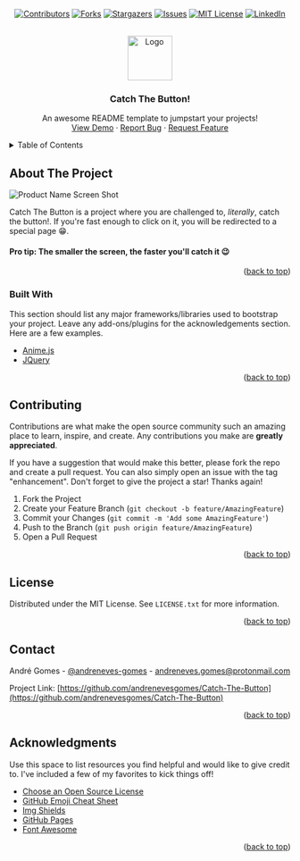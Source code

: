 <div id="top" align="center">

<!-- PROJECT SHIELDS -->
<!--
*** I'm using markdown "reference style" links for readability.
*** Reference links are enclosed in brackets [ ] instead of parentheses ( ).
*** See the bottom of this document for the declaration of the reference variables
*** for contributors-url, forks-url, etc. This is an optional, concise syntax you may use.
*** https://www.markdownguide.org/basic-syntax/#reference-style-links
-->
[![Contributors][contributors-shield]][contributors-url]
[![Forks][forks-shield]][forks-url]
[![Stargazers][stars-shield]][stars-url]
[![Issues][issues-shield]][issues-url]
[![MIT License][license-shield]][license-url]
[![LinkedIn][linkedin-shield]][linkedin-url]
</div>


<!-- PROJECT LOGO -->
<br />
<div align="center">
  <a href="https://github.com/othneildrew/Best-README-Template">
    <img src="Assets/favicon.ico" alt="Logo" width="80" height="80">
  </a>

  <h3 align="center">Catch The Button!</h3>

  <p align="center">
    An awesome README template to jumpstart your projects!
    <br />
    <a href="https://github.com/andrenevesgomes/Catch-The-Button">View Demo</a>
    ·
    <a href="https://github.com/andrenevesgomes/Catch-The-Button/issues">Report Bug</a>
    ·
    <a href="https://github.com/andrenevesgomes/Catch-The-Button/issues">Request Feature</a>
  </p>
</div>



<!-- TABLE OF CONTENTS -->
<details>
  <summary>Table of Contents</summary>
  <ol>
    <li>
      <a href="#about-the-project">About The Project</a>
      <ul>
        <li><a href="#built-with">Built With</a></li>
      </ul>
    </li>
    <li><a href="#contributing">Contributing</a></li>
    <li><a href="#license">License</a></li>
    <li><a href="#contact">Contact</a></li>
    <li><a href="#acknowledgments">Acknowledgments</a></li>
  </ol>
</details>



<!-- ABOUT THE PROJECT -->
## About The Project

![Product Name Screen Shot](https://user-images.githubusercontent.com/48434290/143426077-6ba98eb7-3103-4fbb-a8ee-b378e0f919f1.png)

Catch The Button is a project where you are challenged to, _literally_, catch the button!. 
If you're fast enough to click on it, you will be redirected to a special page 😁.

#### **Pro tip:** The smaller the screen, the faster you'll catch it 😉

<p align="right">(<a href="#top">back to top</a>)</p>



### Built With

This section should list any major frameworks/libraries used to bootstrap your project. Leave any add-ons/plugins for the acknowledgements section. Here are a few examples.

* [Anime.js](https://animejs.com/)
* [JQuery](https://jquery.com)

<p align="right">(<a href="#top">back to top</a>)</p>


<!-- CONTRIBUTING -->
## Contributing

Contributions are what make the open source community such an amazing place to learn, inspire, and create. Any contributions you make are **greatly appreciated**.

If you have a suggestion that would make this better, please fork the repo and create a pull request. You can also simply open an issue with the tag "enhancement".
Don't forget to give the project a star! Thanks again!

1. Fork the Project
2. Create your Feature Branch (`git checkout -b feature/AmazingFeature`)
3. Commit your Changes (`git commit -m 'Add some AmazingFeature'`)
4. Push to the Branch (`git push origin feature/AmazingFeature`)
5. Open a Pull Request

<p align="right">(<a href="#top">back to top</a>)</p>



<!-- LICENSE -->
## License

Distributed under the MIT License. See `LICENSE.txt` for more information.

<p align="right">(<a href="#top">back to top</a>)</p>



<!-- CONTACT -->
## Contact

André Gomes - [@andreneves-gomes](http://bit.ly/LinkedIn-Andre) - <a href="mailto:andreneves.gomes@protonmail.com?subject=Hi!👋">
  andreneves.gomes@protonmail.com
</a>

Project Link: [https://github.com/andrenevesgomes/Catch-The-Button](https://github.com/andrenevesgomes/Catch-The-Button)

<p align="right">(<a href="#top">back to top</a>)</p>



<!-- ACKNOWLEDGMENTS -->
## Acknowledgments

Use this space to list resources you find helpful and would like to give credit to. I've included a few of my favorites to kick things off!

* [Choose an Open Source License](https://choosealicense.com)
* [GitHub Emoji Cheat Sheet](https://listemoji.com/cheat-sheet)
* [Img Shields](https://shields.io)
* [GitHub Pages](https://pages.github.com)
* [Font Awesome](https://fontawesome.com)

<p align="right">(<a href="#top">back to top</a>)</p>



<!-- MARKDOWN LINKS & IMAGES -->
<!-- https://www.markdownguide.org/basic-syntax/#reference-style-links -->
[contributors-shield]: https://img.shields.io/github/contributors/andrenevesgomes/Catch-The-Button.svg?style=for-the-badge
[contributors-url]: https://github.com/andrenevesgomes/Catch-The-Button/graphs/contributors
[forks-shield]: https://img.shields.io/github/forks/andrenevesgomes/Catch-The-Button.svg?style=for-the-badge
[forks-url]: https://github.com/andrenevesgomes/Catch-The-Button/network/members
[stars-shield]: https://img.shields.io/github/stars/andrenevesgomes/Catch-The-Button.svg?style=for-the-badge
[stars-url]: https://github.com/andrenevesgomes/Catch-The-Button/stargazers
[issues-shield]: https://img.shields.io/github/issues/andrenevesgomes/Catch-The-Button.svg?style=for-the-badge
[issues-url]: https://github.com/andrenevesgomes/Catch-The-Button/issues
[license-shield]: https://img.shields.io/github/license/andrenevesgomes/Catch-The-Button.svg?style=for-the-badge
[license-url]: https://github.com/andrenevesgomes/Catch-The-Button/blob/master/LICENSE.txt
[linkedin-shield]: https://img.shields.io/badge/-LinkedIn-black.svg?style=for-the-badge&logo=linkedin&colorB=555
[linkedin-url]: https://linkedin.com/in/andreneves-gomes
[product-screenshot]: images/screenshot.png
